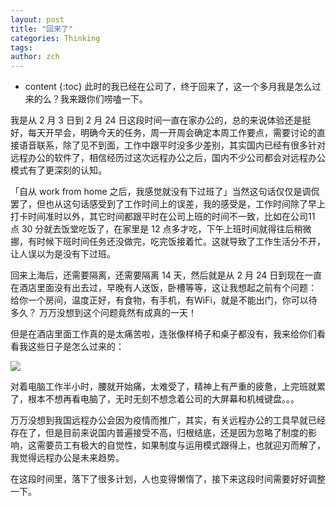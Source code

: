 ```yaml
---
layout: post
title: "回来了"
categories: Thinking
tags: 
author: zch
---
```


* content
{:toc}
此时的我已经在公司了，终于回来了，这一个多月我是怎么过来的么？我来跟你们唠嗑一下。

我是从 2 月 3 日到 2 月 24 日这段时间一直在家办公的，总的来说体验还是挺好，每天开早会，明确今天的任务，周一开周会确定本周工作要点，需要讨论的直接语音联系，除了见不到面，工作中跟平时没多少差别，其实国内已经有很多针对远程办公的软件了，相信经历过这次远程办公之后，国内不少公司都会对远程办公模式有了更深刻的认知。

「自从 work from home 之后，我感觉就没有下过班了」当然这句话仅仅是调侃罢了，但也从这句话感受到了工作时间上的误差，我的感受是，工作时间除了早上打卡时间准时以外，其它时间都跟平时在公司上班的时间不一致，比如在公司11 点 30 分就去饭堂吃饭了，在家里是 12 点多才吃，下午上班时间就得往后稍微挪，有时候下班时间任务还没做完，吃完饭接着忙。这就导致了工作生活分不开，让人误以为是没有下过班。

回来上海后，还需要隔离，还需要隔离 14 天，然后就是从 2 月 24 日到现在一直在酒店里面没有出去过，早晚有人送饭，卧槽等等，这让我想起之前有个问题：
给你一个房间，温度正好，有食物，有手机，有WiFi，就是不能出门，你可以待多久？
万万没想到这个问题竟然有成真的一天！

但是在酒店里面工作真的是太痛苦啦，连张像样椅子和桌子都没有，我来给你们看看我这些日子是怎么过来的：

![](https://gitee.com/objcoding/md-picture/raw/master/img/20200306223937.png)

对着电脑工作半小时，腰就开始痛，太难受了，精神上有严重的疲惫，上完班就累了，根本不想再看电脑了，无时无刻不想念着公司的大屏幕和机械键盘。。。

万万没想到我国远程办公会因为疫情而推广，其实，有关远程办公的工具早就已经存在了，但是目前来说国内普遍接受不高，归根结底，还是因为忽略了制度的影响，这需要员工有极大的自觉性，如果制度与运用模式跟得上，也就迎刃而解了，我觉得远程办公是未来趋势。

在这段时间里，落下了很多计划，人也变得懒惰了，接下来这段时间需要好好调整一下。










